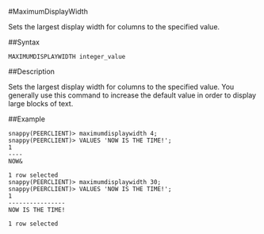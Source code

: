 #MaximumDisplayWidth

Sets the largest display width for columns to the specified value.

##Syntax

``` pre
MAXIMUMDISPLAYWIDTH integer_value
```

<a id="rtoolsijcomref12281__section_DD09D6819E43465D8822B8619EB6DB6C"></a>
##Description

Sets the largest display width for columns to the specified value. You generally use this command to increase the default value in order to display large blocks of text.

##Example

``` pre
snappy(PEERCLIENT)> maximumdisplaywidth 4;
snappy(PEERCLIENT)> VALUES 'NOW IS THE TIME!';
1
----
NOW&

1 row selected
snappy(PEERCLIENT)> maximumdisplaywidth 30;
snappy(PEERCLIENT)> VALUES 'NOW IS THE TIME!';
1
----------------
NOW IS THE TIME!

1 row selected
```


